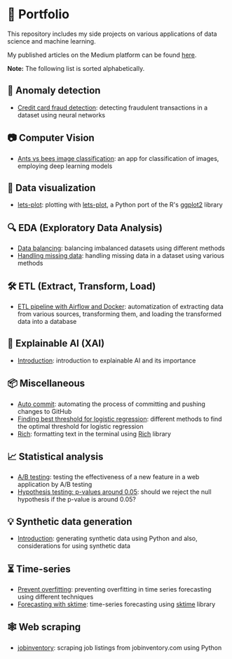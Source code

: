 # :rocket: Portfolio

This repository includes my side projects on various applications of data science and machine learning.

My published articles on the Medium platform can be found [here](https://medium.com/@morihosseini/).

**Note:** The following list is sorted alphabetically.

## :rotating_light: Anomaly detection

- [Credit card fraud detection](anomaly-detection/fraud-detection.ipynb): detecting fraudulent transactions in a dataset using neural networks

## :camera: Computer Vision

- [Ants vs bees image classification](computer-vision/ants-bees-classification/image-classification.ipynb): an app for classification of images, employing deep learning models

## :art: Data visualization

- [lets-plot](data-visualization/lets-plot): plotting with [lets-plot](https://lets-plot.org/index.html), a Python port of the R's [ggplot2](https://ggplot2.tidyverse.org/) library

## :mag: EDA (Exploratory Data Analysis)

- [Data balancing](eda/data-balancing.ipynb): balancing imbalanced datasets using different methods
- [Handling missing data](eda/missing-data.ipynb): handling missing data in a dataset using various methods

## :hammer_and_wrench: ETL (Extract, Transform, Load)

- [ETL pipeline with Airflow and Docker](etl/airflow-docker): automatization of extracting data from various sources, transforming them, and loading the transformed data into a database

## :memo: Explainable AI (XAI)

- [Introduction](xai/intro.ipynb): introduction to explainable AI and its importance

## :package: Miscellaneous

- [Auto commit](misc/auto-commit): automating the process of committing and pushing changes to GitHub
- [Finding best threshold for logistic regression](misc/threshold-logistic-regression.ipynb): different methods to find the optimal threshold for logistic regression
- [Rich](misc/rich/rich.ipynb): formatting text in the terminal using [Rich](https://github.com/Textualize/rich) library

## :chart_with_upwards_trend: Statistical analysis

- [A/B testing](stats/ab-test.ipynb): testing the effectiveness of a new feature in a web application by A/B testing
- [Hypothesis testing: p-values around 0.05](stats/pvalue-around-0.05.ipynb): should we reject the null hypothesis if the p-value is around 0.05?

## :bulb: Synthetic data generation

- [Introduction](synthetic-data/intro.ipynb): generating synthetic data using Python and also, considerations for using synthetic data

## :hourglass_flowing_sand: Time-series

- [Prevent overfitting](time-series/prevent-overfitting.ipynb): preventing overfitting in time series forecasting using different techniques
- [Forecasting with sktime](time-series/sktime.ipynb): time-series forecasting using [sktime](https://github.com/sktime/sktime) library

## :spider_web: Web scraping

- [jobinventory](scrape/jobinventory.com/tutorial.ipynb): scraping job listings from jobinventory.com using Python
